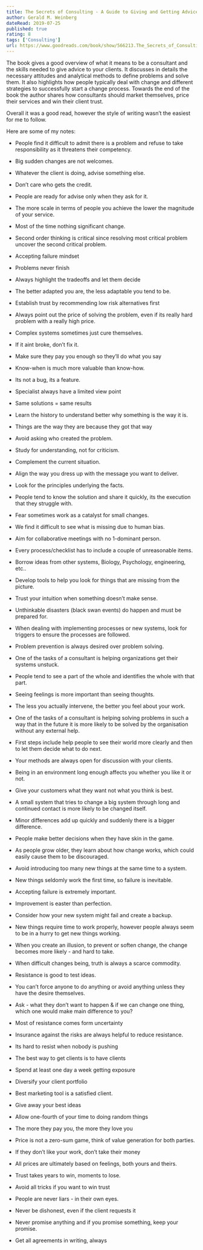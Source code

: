 ```yaml
---
title: The Secrets of Consulting - A Guide to Giving and Getting Advice Successfully
author: Gerald M. Weinberg
dateRead: 2019-07-25
published: true
rating: 8
tags: ['Consulting']
url: https://www.goodreads.com/book/show/566213.The_Secrets_of_Consulting
---
```


The book gives a good overview of what it means to be a consultant and the skills needed to give advice to your clients. It discusses in details the necessary attitudes and analytical methods to define problems and solve them.
It also highlights how people typically deal with change and different strategies to successfully start a change process. Towards the end of the book the author shares how consultants should market themselves, price their services and win their client trust.

Overall it was a good read, however the style of writing wasn’t the easiest for me to follow.

Here are some of my notes:

- People find it difficult to admit there is a problem and refuse to take responsibility as it threatens their competency.

- Big sudden changes are not welcomes.

- Whatever the client is doing, advise something else.

- Don’t care who gets the credit.

- People are ready for advise only when they ask for it.

- The more scale in terms of people you achieve the lower the magnitude of your service.

- Most of the time nothing significant change.

- Second order thinking is critical since resolving most critical problem uncover the second critical problem.

- Accepting failure mindset

- Problems never finish

- Always highlight the tradeoffs and let them decide

- The better adapted you are, the less adaptable you tend to be.

- Establish trust by recommending low risk alternatives first

- Always point out the price of solving the problem, even if its really hard problem with a really high price.

- Complex systems sometimes just cure themselves.

- If it aint broke, don’t fix it.

- Make sure they pay you enough so they’ll do what you say

- Know-when is much more valuable than know-how.

- Its not a bug, its a feature.

- Specialist always have a limited view point

- Same solutions = same results

- Learn the history to understand better why something is the way it is.

- Things are the way they are because they got that way

- Avoid asking who created the problem.

- Study for understanding, not for criticism.

- Complement the current situation.

- Align the way you dress up with the message you want to deliver.

- Look for the principles underlying the facts.

- People tend to know the solution and share it quickly, its the execution that they struggle with.

- Fear sometimes work as a catalyst for small changes.

- We find it difficult to see what is missing due to human bias.

- Aim for collaborative meetings with no 1-dominant person.

- Every process/checklist has to include a couple of unreasonable items.

- Borrow ideas from other systems, Biology, Psychology, engineering, etc..

- Develop tools to help you look for things that are missing from the picture.

- Trust your intuition when something doesn’t make sense.

- Unthinkable disasters (black swan events) do happen and must be prepared for.

- When dealing with implementing processes or new systems, look for triggers to ensure the processes are followed.

- Problem prevention is always desired over problem solving.

- One of the tasks of a consultant is helping organizations get their systems unstuck.

- People tend to see a part of the whole and identifies the whole with that part.

- Seeing feelings is more important than seeing thoughts.

- The less you actually intervene, the better you feel about your work.

- One of the tasks of a consultant is helping solving problems in such a way that in the future it is more likely to be solved by the organisation without any external help.

- First steps include help people to see their world more clearly and then to let them decide what to do next.

- Your methods are always open for discussion with your clients.

- Being in an environment long enough affects you whether you like it or not.

- Give your customers what they want not what you think is best.

- A small system that tries to change a big system through long and continued contact is more likely to be changed itself.

- Minor differences add up quickly and suddenly there is a bigger difference.

- People make better decisions when they have skin in the game.

- As people grow older, they learn about how change works, which could easily cause them to be discouraged.

- Avoid introducing too many new things at the same time to a system.

- New things seldomly work the first time, so failure is inevitable.

- Accepting failure is extremely important.

- Improvement is easter than perfection.

- Consider how your new system might fail and create a backup.

- New things require time to work properly, however people always seem to be in a hurry to get new things working.

- When you create an illusion, to prevent or soften change, the change becomes more likely - and hard to take.

- When difficult changes being, truth is always a scarce commodity.

- Resistance is good to test ideas.

- You can’t force anyone to do anything or avoid anything unless they have the desire themselves.

- Ask - what they don’t want to happen & if we can change one thing, which one would make main difference to you?

- Most of resistance comes form uncertainty

- Insurance against the risks are always helpful to reduce resistance.

- Its hard to resist when nobody is pushing

- The best way to get clients is to have clients

- Spend at least one day a week getting exposure

- Diversify your client portfolio

- Best marketing tool is a satisfied client.

- Give away your best ideas

- Allow one-fourth of your time to doing random things

- The more they pay you, the more they love you

- Price is not a zero-sum game, think of value generation for both parties.

- If they don’t like your work, don’t take their money

- All prices are ultimately based on feelings, both yours and theirs.

- Trust takes years to win, moments to lose.

- Avoid all tricks if you want to win trust

- People are never liars - in their own eyes.

- Never be dishonest, even if the client requests it

- Never promise anything and if you promise something, keep your promise.

- Get all agreements in writing, always